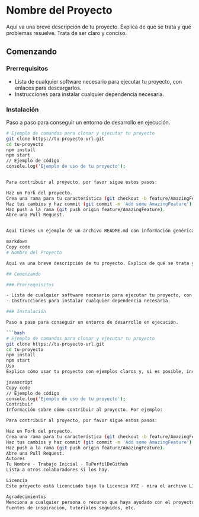 # Nombre del Proyecto

Aquí va una breve descripción de tu proyecto. Explica de qué se trata y qué problemas resuelve. Trata de ser claro y conciso.

## Comenzando

### Prerrequisitos

- Lista de cualquier software necesario para ejecutar tu proyecto, con enlaces para descargarlos.
- Instrucciones para instalar cualquier dependencia necesaria.

### Instalación

Paso a paso para conseguir un entorno de desarrollo en ejecución.

```bash
# Ejemplo de comandos para clonar y ejecutar tu proyecto
git clone https://tu-proyecto-url.git
cd tu-proyecto
npm install
npm start
// Ejemplo de código
console.log('Ejemplo de uso de tu proyecto');


Para contribuir al proyecto, por favor sigue estos pasos:

Haz un Fork del proyecto.
Crea una rama para tu característica (git checkout -b feature/AmazingFeature).
Haz tus cambios y haz commit (git commit -m 'Add some AmazingFeature').
Haz push a la rama (git push origin feature/AmazingFeature).
Abre una Pull Request.


Aquí tienes un ejemplo de un archivo README.md con información genérica que puedes adaptar a tu proyecto. Este ejemplo cubre las secciones esenciales que un buen README debería tener.

markdown
Copy code
# Nombre del Proyecto

Aquí va una breve descripción de tu proyecto. Explica de qué se trata y qué problemas resuelve. Trata de ser claro y conciso.

## Comenzando

### Prerrequisitos

- Lista de cualquier software necesario para ejecutar tu proyecto, con enlaces para descargarlos.
- Instrucciones para instalar cualquier dependencia necesaria.

### Instalación

Paso a paso para conseguir un entorno de desarrollo en ejecución.

```bash
# Ejemplo de comandos para clonar y ejecutar tu proyecto
git clone https://tu-proyecto-url.git
cd tu-proyecto
npm install
npm start
Uso
Explica cómo usar tu proyecto con ejemplos claros y, si es posible, incluye capturas de pantalla o videos.

javascript
Copy code
// Ejemplo de código
console.log('Ejemplo de uso de tu proyecto');
Contribuir
Información sobre cómo contribuir al proyecto. Por ejemplo:

Para contribuir al proyecto, por favor sigue estos pasos:

Haz un Fork del proyecto.
Crea una rama para tu característica (git checkout -b feature/AmazingFeature).
Haz tus cambios y haz commit (git commit -m 'Add some AmazingFeature').
Haz push a la rama (git push origin feature/AmazingFeature).
Abre una Pull Request.
Autores
Tu Nombre - Trabajo Inicial - TuPerfilDeGithub
Lista a otros colaboradores si los hay.

Licencia
Este proyecto está licenciado bajo la Licencia XYZ - mira el archivo LICENSE.md para más detalles.

Agradecimientos
Menciona a cualquier persona o recurso que haya ayudado con el proyecto.
Fuentes de inspiración, tutoriales seguidos, etc.


